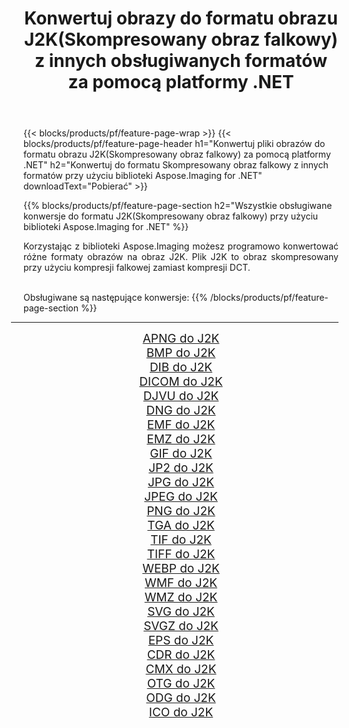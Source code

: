 ﻿---
title: Konwertuj obrazy do formatu obrazu J2K(Skompresowany obraz falkowy) z innych obsługiwanych formatów za pomocą platformy .NET 
weight: 3920
url: /pl/net/conversion/to/j2k 
lang: pl
langdirlevel: 2
locales: zh-hans,ja,it,ru,de,es,fr,nl,id,lt,pl,pt,vi,tr,ko,zh-hant,ar,hi,th,sv,cs,uk,he
description: Korzystając z biblioteki Aspose.Imaging dla .NET, można łatwo przekonwertować do formatu J2K(Skompresowany obraz falkowy) z innych obsługiwanych formatów obrazów
---

{{< blocks/products/pf/feature-page-wrap >}}
{{< blocks/products/pf/feature-page-header h1="Konwertuj pliki obrazów do formatu obrazu J2K(Skompresowany obraz falkowy) za pomocą platformy .NET" h2="Konwertuj do formatu Skompresowany obraz falkowy z innych formatów przy użyciu biblioteki Aspose.Imaging for .NET" downloadText="Pobierać" >}}


{{% blocks/products/pf/feature-page-section  h2="Wszystkie obsługiwane konwersje do formatu J2K(Skompresowany obraz falkowy) przy użyciu biblioteki Aspose.Imaging for .NET" %}}
<p align=justify>Korzystając z biblioteki Aspose.Imaging możesz programowo konwertować różne formaty obrazów na obraz J2K. Plik J2K to obraz skompresowany przy użyciu kompresji falkowej zamiast kompresji DCT.</p>
<br/>
Obsługiwane są następujące konwersje:
{{% /blocks/products/pf/feature-page-section %}}
<div class="container-fluid productfamilypage bg-gray">
    <div class="convertypes bg-gray agp-content section">
        <div class="container">
		<hr style="margin-left:-20px;"/>
		<div class="row other-converters" style="gap: 10px;font-size: 19px;text-align:center;">
		    <div class='col-md-2 other-converter remove-lp remove-rp'><a href="/imaging/pl/net/conversion/apng-to-j2k" style="padding:15px;">APNG do J2K</a></div>
<div class='col-md-2 other-converter remove-lp remove-rp'><a href="/imaging/pl/net/conversion/bmp-to-j2k" style="padding:15px;">BMP do J2K</a></div>
<div class='col-md-2 other-converter remove-lp remove-rp'><a href="/imaging/pl/net/conversion/dib-to-j2k" style="padding:15px;">DIB do J2K</a></div>
<div class='col-md-2 other-converter remove-lp remove-rp'><a href="/imaging/pl/net/conversion/dicom-to-j2k" style="padding:15px;">DICOM do J2K</a></div>
<div class='col-md-2 other-converter remove-lp remove-rp'><a href="/imaging/pl/net/conversion/djvu-to-j2k" style="padding:15px;">DJVU do J2K</a></div>
<div class='col-md-2 other-converter remove-lp remove-rp'><a href="/imaging/pl/net/conversion/dng-to-j2k" style="padding:15px;">DNG do J2K</a></div>
<div class='col-md-2 other-converter remove-lp remove-rp'><a href="/imaging/pl/net/conversion/emf-to-j2k" style="padding:15px;">EMF do J2K</a></div>
<div class='col-md-2 other-converter remove-lp remove-rp'><a href="/imaging/pl/net/conversion/emz-to-j2k" style="padding:15px;">EMZ do J2K</a></div>
<div class='col-md-2 other-converter remove-lp remove-rp'><a href="/imaging/pl/net/conversion/gif-to-j2k" style="padding:15px;">GIF do J2K</a></div>
<div class='col-md-2 other-converter remove-lp remove-rp'><a href="/imaging/pl/net/conversion/jp2-to-j2k" style="padding:15px;">JP2 do J2K</a></div>
<div class='col-md-2 other-converter remove-lp remove-rp'><a href="/imaging/pl/net/conversion/jpg-to-j2k" style="padding:15px;">JPG do J2K</a></div>
<div class='col-md-2 other-converter remove-lp remove-rp'><a href="/imaging/pl/net/conversion/jpeg-to-j2k" style="padding:15px;">JPEG do J2K</a></div>
<div class='col-md-2 other-converter remove-lp remove-rp'><a href="/imaging/pl/net/conversion/png-to-j2k" style="padding:15px;">PNG do J2K</a></div>
<div class='col-md-2 other-converter remove-lp remove-rp'><a href="/imaging/pl/net/conversion/tga-to-j2k" style="padding:15px;">TGA do J2K</a></div>
<div class='col-md-2 other-converter remove-lp remove-rp'><a href="/imaging/pl/net/conversion/tif-to-j2k" style="padding:15px;">TIF do J2K</a></div>
<div class='col-md-2 other-converter remove-lp remove-rp'><a href="/imaging/pl/net/conversion/tiff-to-j2k" style="padding:15px;">TIFF do J2K</a></div>
<div class='col-md-2 other-converter remove-lp remove-rp'><a href="/imaging/pl/net/conversion/webp-to-j2k" style="padding:15px;">WEBP do J2K</a></div>
<div class='col-md-2 other-converter remove-lp remove-rp'><a href="/imaging/pl/net/conversion/wmf-to-j2k" style="padding:15px;">WMF do J2K</a></div>
<div class='col-md-2 other-converter remove-lp remove-rp'><a href="/imaging/pl/net/conversion/wmz-to-j2k" style="padding:15px;">WMZ do J2K</a></div>
<div class='col-md-2 other-converter remove-lp remove-rp'><a href="/imaging/pl/net/conversion/svg-to-j2k" style="padding:15px;">SVG do J2K</a></div>
<div class='col-md-2 other-converter remove-lp remove-rp'><a href="/imaging/pl/net/conversion/svgz-to-j2k" style="padding:15px;">SVGZ do J2K</a></div>
<div class='col-md-2 other-converter remove-lp remove-rp'><a href="/imaging/pl/net/conversion/eps-to-j2k" style="padding:15px;">EPS do J2K</a></div>
<div class='col-md-2 other-converter remove-lp remove-rp'><a href="/imaging/pl/net/conversion/cdr-to-j2k" style="padding:15px;">CDR do J2K</a></div>
<div class='col-md-2 other-converter remove-lp remove-rp'><a href="/imaging/pl/net/conversion/cmx-to-j2k" style="padding:15px;">CMX do J2K</a></div>
<div class='col-md-2 other-converter remove-lp remove-rp'><a href="/imaging/pl/net/conversion/otg-to-j2k" style="padding:15px;">OTG do J2K</a></div>
<div class='col-md-2 other-converter remove-lp remove-rp'><a href="/imaging/pl/net/conversion/odg-to-j2k" style="padding:15px;">ODG do J2K</a></div>
<div class='col-md-2 other-converter remove-lp remove-rp'><a href="/imaging/pl/net/conversion/ico-to-j2k" style="padding:15px;">ICO do J2K</a></div>
                </div>
        </div>
    </div>
</div>
<br/>

